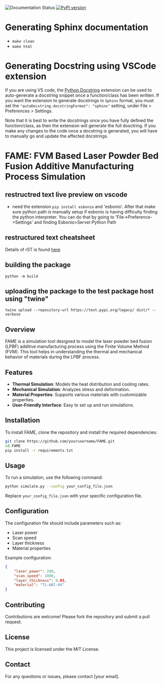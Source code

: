![Documentation Status](https://readthedocs.org/projects/fame-ud/badge/?version=latest)
[![PyPI version](https://img.shields.io/badge/TestPyPI-0.1.0-blue)](https://test.pypi.org/project/FAME-UD/)

# Generating Sphinx documentation

- `make clean`
- `make html`

# Generating Docstring using VSCode extension

If you are using VS code, the [Python Docstring](https://marketplace.visualstudio.com/items?itemName=njpwerner.autodocstring) extension can be used to auto-generate a docstring snippet once a function/class has been written. If you want the extension to generate docstrings in `Sphinx` format, you must set the `"autoDocstring.docstringFormat": "sphinx"` setting, under File > Preferences > Settings.

Note that it is best to write the docstrings once you have fully defined the function/class, as then the extension will generate the full dosctring. If you make any changes to the code once a docstring is generated, you will have to manually go and update the affected docstrings.

# FAME: FVM Based Laser Powder Bed Fusion Additive Manufacturing Process Simulation

## restructred text live preview on vscode

- need the extension `pip install esbonio` and 'esbonio'. After that make sure python path is manually setup if esbonio is having difficulty finding the python interpreter. You can do that by going to 'File->Preference->Settings' and finding Esbonio>Server:Python Path

## restructured text cheatsheet

Details of rST is found [here](https://thomas-cokelaer.info/tutorials/sphinx/rest_syntax.html)

## building the package

`python -m build`

## uploading the package to the test package host using "twine"
`twine upload --repository-url https://test.pypi.org/legacy/ dist/* --verbose`

## Overview
FAME is a simulation tool designed to model the laser powder bed fusion (LPBF) additive manufacturing process using the Finite Volume Method (FVM). This tool helps in understanding the thermal and mechanical behavior of materials during the LPBF process.

## Features
- **Thermal Simulation**: Models the heat distribution and cooling rates.
- **Mechanical Simulation**: Analyzes stress and deformation.
- **Material Properties**: Supports various materials with customizable properties.
- **User-Friendly Interface**: Easy to set up and run simulations.

## Installation
To install FAME, clone the repository and install the required dependencies:
```bash
git clone https://github.com/yourusername/FAME.git
cd FAME
pip install -r requirements.txt
```

## Usage
To run a simulation, use the following command:
```bash
python simulate.py --config your_config_file.json
```
Replace `your_config_file.json` with your specific configuration file.

## Configuration
The configuration file should include parameters such as:
- Laser power
- Scan speed
- Layer thickness
- Material properties

Example configuration:
```json
{
    "laser_power": 200,
    "scan_speed": 1000,
    "layer_thickness": 0.03,
    "material": "Ti-6Al-4V"
}
```

## Contributing
Contributions are welcome! Please fork the repository and submit a pull request.

## License
This project is licensed under the MIT License.

## Contact
For any questions or issues, please contact [your email].
